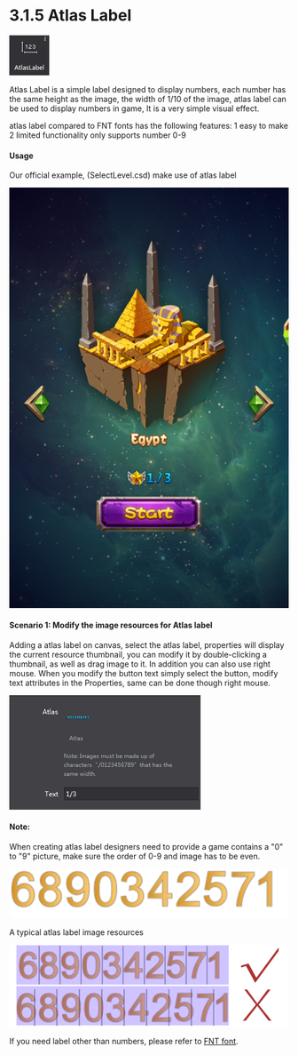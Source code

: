 # 3.1.5 Atlas Label

 
 ![image](res/image075.png)

Atlas Label is a simple label designed to display numbers, each number has the same height as the image, the width of 1/10 of the image, atlas label can be used to display numbers in game, It is a very simple visual effect.

atlas label compared to FNT fonts has the following features:
1 easy to make
2 limited functionality only supports number 0-9
 
#### Usage
Our official example, (SelectLevel.csd) make use of atlas label
  
 ![image](res/image076.png)
 
#### Scenario 1: Modify the image resources for Atlas label
Adding a atlas label on canvas, select the atlas label, properties will display the current resource thumbnail, you can modify it by double-clicking a thumbnail, as well as drag image to it.
In addition you can also use right mouse.
When you modify the button text simply select the button, modify text attributes in the Properties, same can be done though right mouse.
  
 ![image](res/image077.png)

 
#### Note:
When creating atlas label designers need to provide a game contains a "0" to "9" picture, make sure the order of 0-9 and image has to be even.
  
 ![image](res/image078.png)

A typical atlas label image resources
  
 ![image](res/image079.png) 
 
If you need label other than numbers, please refer to [FNT font]().


